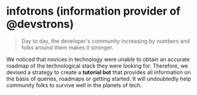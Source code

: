 # infotrons (information provider of @devstrons)

> Day to day, the developer's community increasing by numbers and folks around them makes it stronger.

We noticed that novices in technology were unable to obtain an accurate roadmap of the technological stack they were looking for. Therefore, we devised a strategy to create a **tutorial bot** that provides all information on the basis of queries, roadmaps or getting started. 
It will undoubtedly help community folks to survive well in the planets of tech.
